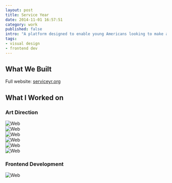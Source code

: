 ```yaml
---
layout: post
title: Service Year
date: 2014-11-01 16:57:51
category: work
published: false
intro: "A platform designed to enable young Americans looking to make an impact on education, the environment, or other community issues they care about to find full-time stipened positions."
tags:
- visual design
- frontend dev
---
```


<div class="content--post">

<h2>What We Built</h2>
<p></p>

<p>Full website: <a href="http://serviceyr.org">serviceyr.org</a>
</p>

</div>

<div class="content--post">
<h2>What I Worked on</h2>
<p></p>
</div>

<div class="content--post">
<h3>Art Direction</h3>

<p></p>
</div>

<div class="grid">
	<div class="grid__item grid__item--one-third">
		<img src="{{ site.baseurl }}/assets/img/service-year/serviceyear_moodboards_concept-1_sample-profile.jpg" alt="Web">
	</div>
	<div class="grid__item grid__item--two-thirds">
		<img src="{{ site.baseurl }}/assets/img/service-year/serviceyear_moodboards_concept-1_board.jpg" alt="Web">
	</div>
</div>

<div class="grid">
	<div class="grid__item grid__item--two-thirds">
		<img src="{{ site.baseurl }}/assets/img/service-year/serviceyear_moodboards_concept-2_board.jpg" alt="Web">
	</div>
	<div class="grid__item grid__item--one-third">
		<img src="{{ site.baseurl }}/assets/img/service-year/serviceyear_moodboards_concept-2_sample-profile.jpg" alt="Web">
	</div>
</div>

<div class="grid">
	<div class="grid__item grid__item--one-third">
		<img src="{{ site.baseurl }}/assets/img/service-year/serviceyear_moodboards_concept-3_sample-profile.jpg" alt="Web">
	</div>
	<div class="grid__item grid__item--two-thirds">
		<img src="{{ site.baseurl }}/assets/img/service-year/serviceyear_moodboards_concept-3_board.jpg" alt="Web">
	</div>
</div>

<div class="content--post">
	<h3>Frontend Development</h3>
	<img src="{{ site.baseurl }}/assets/img/service-year/admin.jpg" alt="Web">
	<p></p>
</div>
